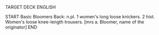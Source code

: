 TARGET DECK
ENGLISH

START
Basic
Bloomers
Back: n.pl. 1 women's long loose knickers. 2 hist. Women's loose knee-length trousers. [mrs a. Bloomer, name of the originator]
END
